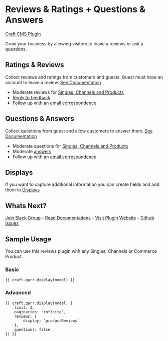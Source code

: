 # Reviews & Ratings + Questions & Answers 

[Craft CMS Plugin](https://plugins.craftcms.com/qarr)

Grow your business by allowing visitors to leave a reviews or ask a questions.



## Ratings & Reviews

Collect reviews and ratings from customers and guests. Guest must have an account to leave a review. [See Documentation](https://docs.qarr.tools/reviews/)

* Moderate reviews for [Singles, Channels and Products](https://docs.qarr.tools/elements/reviews/#reviews-index)
* [Reply to feedback](https://docs.qarr.tools/elements/reviews/#review-entry)
* Follow up with an [email correspondence](https://docs.qarr.tools/elements/reviews/#email-correspondence)


## Questions & Answers

Collect questions from guest and allow customers to answer them. [See Documentation](https://docs.qarr.tools/questions/)

* Moderate questions for [Singles, Channels and Products](https://docs.qarr.tools/elements/questions/#reviews-index)
* Moderate [answers](https://docs.qarr.tools/elements/questions/#question-entry) 
* Follow up with an [email correspondence](https://docs.qarr.tools/elements/questions/#email-correspondence)


## Displays

If you want to capture additional information you can create fields and add them to [Displays](https://docs.qarr.tools/displays/)


## Whats Next?

[Join Slack Group](https://join.slack.com/t/qarrtools/shared_invite/enQtNDc0OTM0MTE2NjI1LTY4N2VhZDFjNmU4MjQ1ZThlZDJmMTcyNjM4MzhhZjhhMzIxOTNkMGU1Yjc5N2UwNDY0ZGNhOGYwMTc3Njg1MTU) - [Read Documentations](https://docs.qarr.tools) - [Visit Plugin Website](https://qarr.tools) - [Github Issues](https://github.com/owldesign/QARR/issues)

## Sample Usage

You can use this reviews plugin with any Singles, Channels or Commerce Product.

### Basic

`{{ craft.qarr.display(model) }}`

### Advanced
```
{{ craft.qarr.display(model, {
    limit: 3,
    pagination: 'infinite',
    reviews: {
        display: 'productReviews'
    },
    questions: false
}) }}
```	